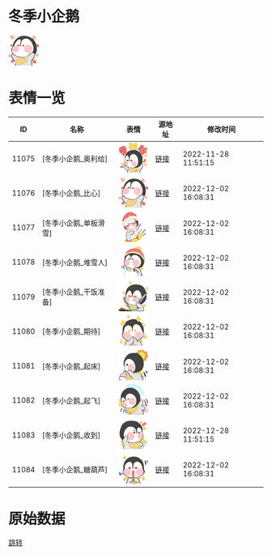 # 冬季小企鹅

<img src="./cover.png" height="60" alt="cover" />

# 表情一览

|ID|名称|表情|源地址|修改时间|
|----|----|----|----|----|
|11075|[冬季小企鹅_奥利给]|<img src="./pic/011075_%5B冬季小企鹅_奥利给%5D.png" height="60" alt="奥利给"/>|[链接](https://i0.hdslb.com/bfs/emote/517540166dab982d2b6820ff4d2b410457d06083.png)|2022-11-28 11:51:15|
|11076|[冬季小企鹅_比心]|<img src="./pic/011076_%5B冬季小企鹅_比心%5D.png" height="60" alt="比心"/>|[链接](https://i0.hdslb.com/bfs/emote/9d2053d58a35efc9676bbe481ed77f32c83aa758.png)|2022-12-02 16:08:31|
|11077|[冬季小企鹅_单板滑雪]|<img src="./pic/011077_%5B冬季小企鹅_单板滑雪%5D.png" height="60" alt="单板滑雪"/>|[链接](https://i0.hdslb.com/bfs/emote/399b2330d59f70e4284edf0632b0acf21b80dd36.png)|2022-12-02 16:08:31|
|11078|[冬季小企鹅_堆雪人]|<img src="./pic/011078_%5B冬季小企鹅_堆雪人%5D.png" height="60" alt="堆雪人"/>|[链接](https://i0.hdslb.com/bfs/emote/d59d7f667a1d76ba6e9f9e953037049b505416ae.png)|2022-12-02 16:08:31|
|11079|[冬季小企鹅_干饭准备]|<img src="./pic/011079_%5B冬季小企鹅_干饭准备%5D.png" height="60" alt="干饭准备"/>|[链接](https://i0.hdslb.com/bfs/emote/60ad4974e83449eba92da0820b13598ef81556bd.png)|2022-12-02 16:08:31|
|11080|[冬季小企鹅_期待]|<img src="./pic/011080_%5B冬季小企鹅_期待%5D.png" height="60" alt="期待"/>|[链接](https://i0.hdslb.com/bfs/emote/f462e5d746ee85ffc7727e0018e38e2396c568c4.png)|2022-12-02 16:08:31|
|11081|[冬季小企鹅_起床]|<img src="./pic/011081_%5B冬季小企鹅_起床%5D.png" height="60" alt="起床"/>|[链接](https://i0.hdslb.com/bfs/emote/00e27ed4c83fd1a1b67ccaf05d08ab4fafbc46ec.png)|2022-12-02 16:08:31|
|11082|[冬季小企鹅_起飞]|<img src="./pic/011082_%5B冬季小企鹅_起飞%5D.png" height="60" alt="起飞"/>|[链接](https://i0.hdslb.com/bfs/emote/967150a25fc62f0fc150116438b1cd9740c406fa.png)|2022-12-02 16:08:31|
|11083|[冬季小企鹅_收到]|<img src="./pic/011083_%5B冬季小企鹅_收到%5D.png" height="60" alt="收到"/>|[链接](https://i0.hdslb.com/bfs/emote/b02b2d747638945b111c0873358c6cd836ff6eab.png)|2022-12-28 11:51:15|
|11084|[冬季小企鹅_糖葫芦]|<img src="./pic/011084_%5B冬季小企鹅_糖葫芦%5D.png" height="60" alt="糖葫芦"/>|[链接](https://i0.hdslb.com/bfs/emote/d0dd9850c5e4b30e7ccfd16ff5178c87da83b947.png)|2022-12-02 16:08:31|

# 原始数据

[跳转](./raw.json)

